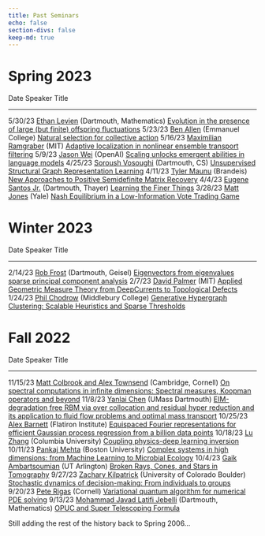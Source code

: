 ```yaml
---
title: Past Seminars
echo: false
section-divs: false
keep-md: true
---
```





# Spring 2023

Date     Speaker                                                                                       Title
-------  --------------------------------------------------------------------------------------------  -------------------------------------------------------------------------------------------------------
5/30/23  [Ethan Levien](https://elevien.github.io/) (Dartmouth, Mathematics)                           [Evolution in the presence of large (but finite) offspring fluctuations](/seminar_pages/LevienS23.html)
5/23/23  [Ben Allen](https://scholar.google.com/citations?user=3MBv8rIAAAAJ&hl=en) (Emmanuel College)  [Natural selection for collective action](/seminar_pages/AllenS23.html)
5/16/23  [Maximilian Ramgraber](https://www.maxramgraber.com/) (MIT)                                   [Adaptive localization in nonlinear ensemble transport filtering](/seminar_pages/RamgraberS23.html)
5/9/23   [Jason Wei](https://www.jasonwei.net/) (OpenAI)                                               [Scaling unlocks emergent abilities in language models](/seminar_pages/WeiS23.html)
4/25/23  [Soroush Vosoughi](https://www.cs.dartmouth.edu/~soroush/) (Dartmouth, CS)                    [Unsupervised Structural Graph Representation Learning](/seminar_pages/VosoughiS23.html)
4/11/23  [Tyler Maunu](https://www.tylermaunu.com/) (Brandeis)                                         [New Approaches to Positive Semidefinite Matrix Recovery](/seminar_pages/MaunuS23.html)
4/4/23   [Eugene Santos Jr.](http://di2ag.thayer.dartmouth.edu/~eugene/) (Dartmouth, Thayer)           [Learning the Finer Things](/seminar_pages/SantosS23.html)
3/28/23  [Matt Jones](https://mattjonesmath.github.io/) (Yale)                                         [Nash Equilibrium in a Low-Information Vote Trading Game](/seminar_pages/JonesS23.html)


# Winter 2023

Date     Speaker                                                             Title
-------  ------------------------------------------------------------------  -------------------------------------------------------------------------------------------------------------
2/14/23  [Rob Frost](https://people.csail.mit.edu/drp/) (Dartmouth, Geisel)  [Eigenvectors from eigenvalues sparse principal component analysis](/seminar_pages/FrostW23.html)
2/7/23   [David Palmer](https://people.csail.mit.edu/drp/) (MIT)             [Applied Geometric Measure Theory from DeepCurrents to Topological Defects](/seminar_pages/PalmerW23.html)
1/24/23  [Phil Chodrow](https://www.philchodrow.prof/) (Middlebury College)  [Generative Hypergraph Clustering: Scalable Heuristics and Sparse Thresholds](/seminar_pages/ChodrowW23.html)


# Fall 2022

Date      Speaker                                                                                                    Title
--------  ---------------------------------------------------------------------------------------------------------  -------------------------------------------------------------------------------------------------------------------------------------------------------------------------------
11/15/23  [Matt Colbrook and Alex Townsend](https://www.damtp.cam.ac.uk/user/mjc249/home.html) (Cambridge, Cornell)  [On spectral computations in infinite dimensions: Spectral measures, Koopman operators and beyond](/seminar_pages/ColbrookF22.html)
11/8/23   [Yanlai Chen](https://www.umassd.edu/directory/ychen5/) (UMass Dartmouth)                                  [EIM-degradation free RBM via over collocation and residual hyper reduction and its application to fluid flow problems and optimal mass transport](/seminar_pages/ChenF22.html)
10/25/23  [Alex Barnett](https://users.flatironinstitute.org/~ahb/) (Flatiron Institute)                             [Equispaced Fourier representations for efficient Gaussian process regression from a billion data points](/seminar_pages/BarnettF22.html)
10/18/23  [Lu Zhang](https://luzhanghpp.github.io/) (Columbia University)                                            [Coupling physics-deep learning inversion](/seminar_pages/ZhangF22.html)
10/11/23  [Pankaj Mehta](https://physics.bu.edu/~pankajm/) (Boston University)                                       [Complex systems in high dimensions: from Machine Learning to Microbial Ecology](/seminar_pages/MehtaF22.html)
10/4/23   [Gaik Ambartsoumian](https://gambarts.utasites.cloud/) (UT Arlington)                                      [Broken Rays, Cones, and Stars in Tomography](/seminar_pages/AmbartsoumianF22.html)
9/27/23   [Zachary Kilpatrick](https://www.colorado.edu/amath/zpkilpat) (University of Colorado Boulder)             [Stochastic dynamics of decision-making: From individuals to groups](/seminar_pages/KilpatrickF22.html)
9/20/23   [Pete Rigas](https://scholar.google.com/citations?user=pjytF18AAAAJ&hl=en&oi=sra) (Cornell)                [Variational quantum algorithm for numerical PDE solving](/seminar_pages/RigasF22.html)
9/13/23   [Mohammad Javad Latifi Jebelli](https://math.dartmouth.edu/~mjebelli/) (Dartmouth, Mathematics)            [OPUC and Super Telescoping Formula](/seminar_pages/JebelliF22.html)


Still adding the rest of the history back to Spring 2006...

